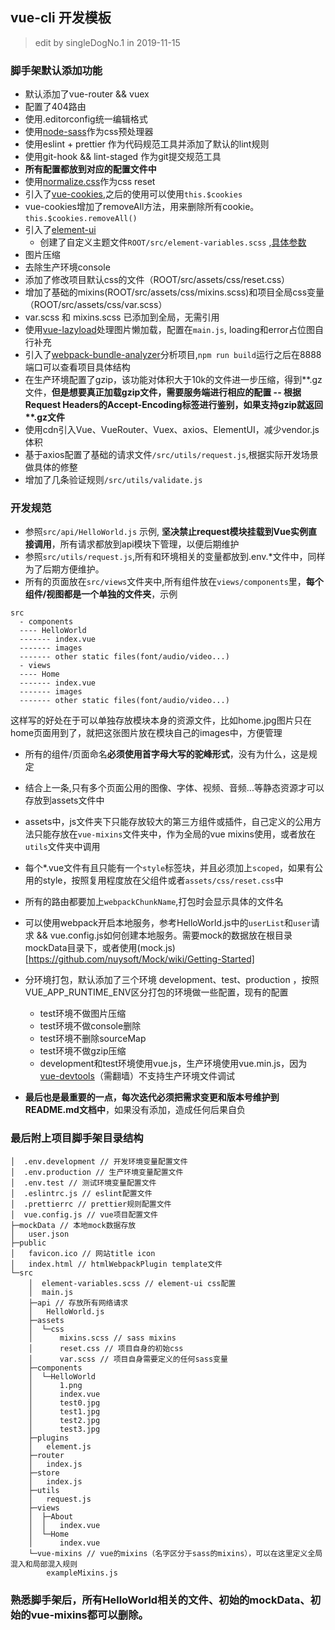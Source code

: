 ## vue-cli 开发模板

> edit by singleDogNo.1 in 2019-11-15

### 脚手架默认添加功能
+ 默认添加了vue-router && vuex
+ 配置了404路由
+ 使用.editorconfig统一编辑格式
+ 使用[node-sass](https://lost-dream.github.io/blog/2017/10/20/使用SASS/)作为css预处理器
+ 使用eslint + prettier 作为代码规范工具并添加了默认的lint规则
+ 使用git-hook && lint-staged 作为git提交规范工具
+ **所有配置都放到对应的配置文件中**
+ 使用[normalize.css](https://www.npmjs.com/package/normalize.css)作为css reset
+ 引入了[vue-cookies](https://www.npmjs.com/package/vue-cookies),之后的使用可以使用`this.$cookies`
+ vue-cookies增加了removeAll方法，用来删除所有cookie。`this.$cookies.removeAll()`
+ 引入了[element-ui](https://element.eleme.cn/#/zh-CN/component/layout)
  - 创建了自定义主题文件`ROOT/src/element-variables.scss` ,[具体参数](https://github.com/ElemeFE/element/blob/dev/packages/theme-chalk/src/common/var.scss)
+ 图片压缩
+ 去除生产环境console
+ 添加了修改项目默认css的文件（ROOT/src/assets/css/reset.css）
+ 增加了基础的mixins(ROOT/src/assets/css/mixins.scss)和项目全局css变量（ROOT/src/assets/css/var.scss）
+ var.scss 和 mixins.scss 已添加到全局，无需引用
+ 使用[vue-lazyload](https://www.npmjs.com/package/vue-lazyload)处理图片懒加载，配置在`main.js`, loading和error占位图自行补充
+ 引入了[webpack-bundle-analyzer](https://github.com/webpack-contrib/webpack-bundle-analyzer)分析项目,`npm run build`运行之后在8888端口可以查看项目具体结构
+ 在生产环境配置了gzip，该功能对体积大于10k的文件进一步压缩，得到\*\*.gz文件，**但是想要真正加载gzip文件，需要服务端进行相应的配置 -- 根据Request Headers的Accept-Encoding标签进行鉴别，如果支持gzip就返回 \*\*.gz文件**
+ 使用cdn引入Vue、VueRouter、Vuex、axios、ElementUI，减少vendor.js体积
+ 基于axios配置了基础的请求文件`/src/utils/request.js`,根据实际开发场景做具体的修整
+ 增加了几条验证规则`/src/utils/validate.js`

### 开发规范
- 参照`src/api/HelloWorld.js` 示例, **坚决禁止request模块挂载到Vue实例直接调用**，所有请求都放到api模块下管理，以便后期维护
- 参照`src/utils/request.js`,所有和环境相关的变量都放到.env.*文件中，同样为了后期方便维护。
- 所有的页面放在`src/views`文件夹中,所有组件放在`views/components`里，**每个组件/视图都是一个单独的文件夹**，示例
```
src
  - components
  ---- HelloWorld
  ------- index.vue
  ------- images
  ------- other static files(font/audio/video...)
  - views
  ---- Home
  ------- index.vue
  ------- images
  ------- other static files(font/audio/video...)
```
这样写的好处在于可以单独存放模块本身的资源文件，比如home.jpg图片只在home页面用到了，就把这张图片放在模块自己的images中，方便管理
- 所有的组件/页面命名**必须使用首字母大写的驼峰形式**，没有为什么，这是规定
- 结合上一条,只有多个页面公用的图像、字体、视频、音频...等静态资源才可以存放到assets文件中
- assets中，js文件夹下只能存放较大的第三方组件或插件，自己定义的公用方法只能存放在`vue-mixins`文件夹中，作为全局的vue mixins使用，或者放在`utils`文件夹中调用
- 每个*.vue文件有且只能有一个`style`标签块，并且必须加上`scoped`，如果有公用的style，按照复用程度放在父组件或者`assets/css/reset.css`中
- 所有的路由都要加上`webpackChunkName`,打包时会显示具体的文件名
- 可以使用webpack开启本地服务，参考HelloWorld.js中的`userList`和`user`请求 && vue.config.js如何创建本地服务。需要mock的数据放在根目录mockData目录下，或者使用(mock.js)[https://github.com/nuysoft/Mock/wiki/Getting-Started]
- 分环境打包，默认添加了三个环境 development、test、production ，按照VUE_APP_RUNTIME_ENV区分打包的环境做一些配置，现有的配置
  + test环境不做图片压缩
  + test环境不做console删除
  + test环境不删除sourceMap
  + test环境不做gzip压缩
  + development和test环境使用vue.js，生产环境使用vue.min.js，因为[vue-devtools](https://chrome.google.com/webstore/detail/vuejs-devtools/nhdogjmejiglipccpnnnanhbledajbpd)（需翻墙）不支持生产环境文件调试

- **最后也是最重要的一点，每次迭代必须把需求变更和版本号维护到README.md文档中**，如果没有添加，造成任何后果自负

### 最后附上项目脚手架目录结构
```
│  .env.development // 开发环境变量配置文件
│  .env.production // 生产环境变量配置文件
│  .env.test // 测试环境变量配置文件
│  .eslintrc.js // eslint配置文件
│  .prettierrc // prettier规则配置文件
│  vue.config.js // vue项目配置文件
├─mockData // 本地mock数据存放
│   user.json
├─public
│   favicon.ico // 网站title icon
│   index.html // htmlWebpackPlugin template文件
└─src
    │  element-variables.scss // element-ui css配置
    │  main.js
    ├─api // 存放所有网络请求
    │   HelloWorld.js
    ├─assets
    │  └─css
    │      mixins.scss // sass mixins
    │      reset.css // 项目自身的初始css
    │      var.scss // 项目自身需要定义的任何sass变量
    ├─components
    │  └─HelloWorld
    │      1.png
    │      index.vue
    │      test0.jpg
    │      test1.jpg
    │      test2.jpg
    │      test3.jpg
    ├─plugins
    │   element.js
    ├─router
    │   index.js
    ├─store
    │   index.js
    ├─utils
    │   request.js
    ├─views
    │  ├─About
    │  │   index.vue
    │  └─Home
    │      index.vue
    └─vue-mixins // vue的mixins（名字区分于sass的mixins），可以在这里定义全局混入和局部混入规则
        exampleMixins.js
```

### 熟悉脚手架后，所有HelloWorld相关的文件、初始的mockData、初始的vue-mixins都可以删除。
